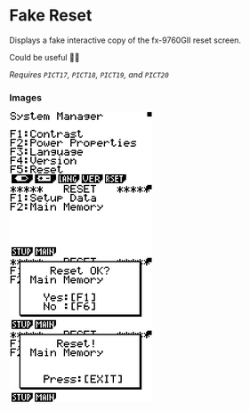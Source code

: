 # Fake Reset

Displays a fake interactive copy of the fx-9760GII reset screen.

Could be useful 🤷‍♂️

_Requires `PICT17`, `PICT18`, `PICT19`, and `PICT20`️_

### Images

<p float="left">
<img style="width: 256px; image-rendering: pixelated;" src="../_images/img11.bmp">
<img style="width: 256px; image-rendering: pixelated;" src="../_images/img13.bmp">
<img style="width: 256px; image-rendering: pixelated;" src="../_images/img12.bmp">
<img style="width: 256px; image-rendering: pixelated;" src="../_images/img10.bmp">
</p>
